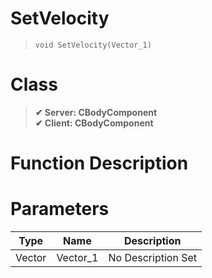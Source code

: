 # SetVelocity
> `void SetVelocity(Vector_1)`
# Class
> __✔ Server: CBodyComponent__  
> __✔ Client: CBodyComponent__  
# Function Description

# Parameters
Type|Name|Description
--|--|--
Vector|Vector_1|No Description Set
